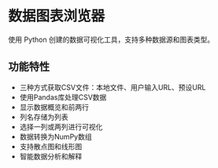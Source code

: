 # 数据图表浏览器

使用 Python 创建的数据可视化工具，支持多种数据源和图表类型。

## 功能特性

- 三种方式获取CSV文件：本地文件、用户输入URL、预设URL
- 使用Pandas库处理CSV数据
- 显示数据概览和前两行
- 列名存储为列表
- 选择一列或两列进行可视化
- 数据转换为NumPy数组
- 支持散点图和线形图
- 智能数据分析和解释
